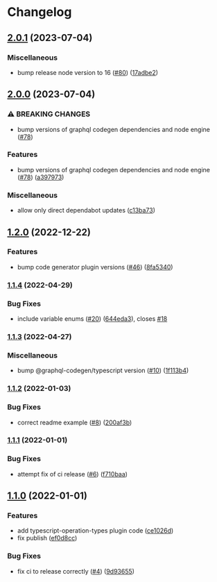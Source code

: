 # Changelog

## [2.0.1](https://github.com/Stonepaw/graphql-codegen-typescript-operation-types/compare/v2.0.0...v2.0.1) (2023-07-04)


### Miscellaneous

* bump release node version to 16 ([#80](https://github.com/Stonepaw/graphql-codegen-typescript-operation-types/issues/80)) ([17adbe2](https://github.com/Stonepaw/graphql-codegen-typescript-operation-types/commit/17adbe2b4c222cf4f7de5230a3cef98bd479d37b))

## [2.0.0](https://github.com/Stonepaw/graphql-codegen-typescript-operation-types/compare/v1.2.0...v2.0.0) (2023-07-04)


### ⚠ BREAKING CHANGES

* bump versions of graphql codegen dependencies and node engine ([#78](https://github.com/Stonepaw/graphql-codegen-typescript-operation-types/issues/78))

### Features

* bump versions of graphql codegen dependencies and node engine ([#78](https://github.com/Stonepaw/graphql-codegen-typescript-operation-types/issues/78)) ([a397973](https://github.com/Stonepaw/graphql-codegen-typescript-operation-types/commit/a397973b740516cefdd3cd97d2c7fdeb583200fa))


### Miscellaneous

* allow only direct dependabot updates ([c13ba73](https://github.com/Stonepaw/graphql-codegen-typescript-operation-types/commit/c13ba7389318ba7c05df1f45146d5c744af8620c))

## [1.2.0](https://github.com/Stonepaw/graphql-codegen-typescript-operation-types/compare/v1.1.4...v1.2.0) (2022-12-22)


### Features

* bump code generator plugin versions ([#46](https://github.com/Stonepaw/graphql-codegen-typescript-operation-types/issues/46)) ([8fa5340](https://github.com/Stonepaw/graphql-codegen-typescript-operation-types/commit/8fa53404907a3352528e8ee0f6136781d52fc949))

### [1.1.4](https://github.com/Stonepaw/graphql-codegen-typescript-operation-types/compare/v1.1.3...v1.1.4) (2022-04-29)


### Bug Fixes

* include variable enums ([#20](https://github.com/Stonepaw/graphql-codegen-typescript-operation-types/issues/20)) ([644eda3](https://github.com/Stonepaw/graphql-codegen-typescript-operation-types/commit/644eda309e67207a9ad6a7d0206ddaf4e7794465)), closes [#18](https://github.com/Stonepaw/graphql-codegen-typescript-operation-types/issues/18)

### [1.1.3](https://github.com/Stonepaw/graphql-codegen-typescript-operation-types/compare/v1.1.2...v1.1.3) (2022-04-27)


### Miscellaneous

* bump @graphql-codegen/typescript version ([#10](https://github.com/Stonepaw/graphql-codegen-typescript-operation-types/issues/10)) ([1f113b4](https://github.com/Stonepaw/graphql-codegen-typescript-operation-types/commit/1f113b4b44e5e17a713797d69b2bcb0ba28cf99f))

### [1.1.2](https://github.com/Stonepaw/graphql-codegen-typescript-operation-types/compare/v1.1.1...v1.1.2) (2022-01-03)


### Bug Fixes

* correct readme example ([#8](https://github.com/Stonepaw/graphql-codegen-typescript-operation-types/issues/8)) ([200af3b](https://github.com/Stonepaw/graphql-codegen-typescript-operation-types/commit/200af3b11fffa4966eef1a009e5ab010c1521291))

### [1.1.1](https://github.com/Stonepaw/graphql-codegen-typescript-operation-types/compare/v1.1.0...v1.1.1) (2022-01-01)


### Bug Fixes

* attempt fix of ci release ([#6](https://github.com/Stonepaw/graphql-codegen-typescript-operation-types/issues/6)) ([f710baa](https://github.com/Stonepaw/graphql-codegen-typescript-operation-types/commit/f710baa0c8f4ed504db856aaed8141c624533ca8))

## [1.1.0](https://github.com/Stonepaw/graphql-codegen-typescript-operation-types/compare/v1.0.0...v1.1.0) (2022-01-01)


### Features

* add typescript-operation-types plugin code ([ce1026d](https://github.com/Stonepaw/graphql-codegen-typescript-operation-types/commit/ce1026de9f617aeaabfb0eaaf39ae7f7ef5ce485))
* fix publish ([ef0d8cc](https://github.com/Stonepaw/graphql-codegen-typescript-operation-types/commit/ef0d8cc68585b09288789a0b21dfd80b33762766))


### Bug Fixes

* fix ci to release correctly ([#4](https://github.com/Stonepaw/graphql-codegen-typescript-operation-types/issues/4)) ([9d93655](https://github.com/Stonepaw/graphql-codegen-typescript-operation-types/commit/9d93655d40de5ba8442064f0698ebb45c27915b7))

